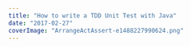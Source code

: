 ```yaml
---
title: "How to write a TDD Unit Test with Java"
date: "2017-02-27"
coverImage: "ArrangeActAssert-e1488227990624.png"
---
```



